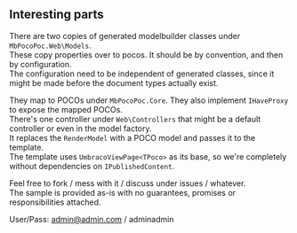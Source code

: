 ## Interesting parts

There are two copies of generated modelbuilder classes under `MbPocoPoc.Web\Models`.  
These copy properties over to pocos. It should be by convention, and then by configuration.  
The configuration need to be independent of generated classes, since it might be made before the document types actually exist.

They map to POCOs under `MbPocoPoc.Core`. They also implement `IHaveProxy` to expose the mapped POCOs.  
There's one controller under `Web\Controllers` that might be a default controller or even in the model factory.  
It replaces the `RenderModel` with a POCO model and passes it to the template.  
The template uses `UmbracoViewPage<TPoco>` as its base, so we're completely without dependencies on `IPublishedContent`.

Feel free to fork / mess with it / discuss under issues / whatever.  
The sample is provided as-is with no guarantees, promises or responsibilities attached.

User/Pass: admin@admin.com / adminadmin